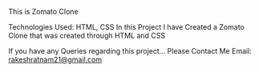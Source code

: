 This is Zomato Clone

Technologies Used: HTML, CSS 
In this Project I have Created a Zomato Clone that was created through HTML and CSS 


If you have any Queries regarding this project... Please Contact Me 
Email: rakeshratnam21@gmail.com
